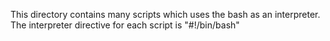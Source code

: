 This directory contains many scripts which uses the bash as an interpreter.
The interpreter directive for each script is "#!/bin/bash"
